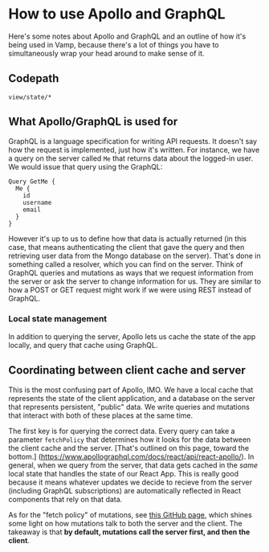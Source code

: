 # How to use Apollo and GraphQL

Here's some notes about Apollo and GraphQL and an outline of how it's being used
in Vamp, because there's a lot of things you have to simultaneously wrap your
head around to make sense of it.

## Codepath

`view/state/*`

## What Apollo/GraphQL is used for

GraphQL is a language specification for writing API requests. It doesn't say how
the request is implemented, just how it's written. For instance, we have a query
on the server called `Me` that returns data about the logged-in user. We would
issue that query using the GraphQL:

    Query GetMe {
      Me {
        id
        username
        email
      }
    }

However it's up to us to define how that data is actually returned (in this
case, that means authenticating the client that gave the query and then
retrieving user data from the Mongo database on the server). That's done in
something called a resolver, which you can find on the server. Think of GraphQL
queries and mutations as ways that we request information from the server or ask
the server to change information for us. They are similar to how a POST or GET
request might work if we were using REST instead of GraphQL.

### Local state management

In addition to querying the server, Apollo lets us cache the state of the app
locally, and query that cache using GraphQL.

## Coordinating between client cache and server

This is the most confusing part of Apollo, IMO. We have a local cache that
represents the state of the client application, and a database on the server
that represents persistent, "public" data. We write queries and mutations that
interact with both of these places at the same time.

The first key is for querying the correct data. Every query can take a parameter
`fetchPolicy` that determines how it looks for the data between the client cache
and the server. [That's outlined on this page, toward the bottom.]
(https://www.apollographql.com/docs/react/api/react-apollo/). In general, when
we query from the server, that data gets cached in the *same* local state that
handles the state of our React App. This is really good because it means
whatever updates we decide to recieve from the server (including GraphQL
subscriptions) are automatically reflected in React components that rely on that
data.

As for the "fetch policy" of mutations, see [this GitHub
page](https://github.com/apollographql/apollo-client/issues/4577), which shines
some light on how mutations talk to both the server and the client. The takeaway
is that **by default, mutations call the server first, and then the client**.